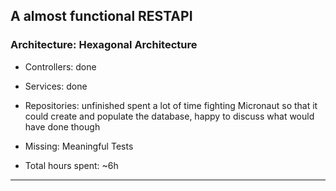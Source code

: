## A almost functional RESTAPI
### Architecture: Hexagonal Architecture

- Controllers: done
- Services: done
- Repositories: unfinished spent a lot of time fighting Micronaut so that it could create and populate the database, happy to discuss what would have done though 
 
- Missing: Meaningful Tests
- Total hours spent: ~6h
---

